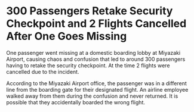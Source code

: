 # 300 Passengers Retake Security Checkpoint and 2 Flights Cancelled After One Goes Missing


One passenger went missing at a domestic boarding lobby at Miyazaki Airport, causing chaos and confusion that led to around 300 passengers having to retake the security checkpoint. At the time 2 flights were cancelled due to the incident.

According to the Miyazaki Airport office, the passenger was in a different line from the boarding gate for their designated flight. An airline employee walked away from them during the confusion and never returned. It is possible that they accidentally boarded the wrong flight.


